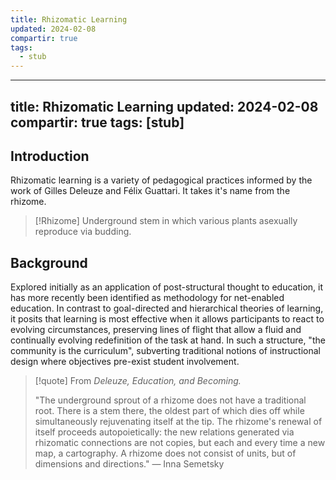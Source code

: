 ```yaml
---
title: Rhizomatic Learning
updated: 2024-02-08
compartir: true
tags:
  - stub
---
```

---
title: Rhizomatic Learning
updated: 2024-02-08
compartir: true
tags: [stub]
---

## Introduction

Rhizomatic learning is a variety of pedagogical practices informed by the work of Gilles Deleuze and Félix Guattari. It takes it's name from the rhizome.

> [!Rhizome]
> Underground stem in which various plants asexually reproduce via budding.

## Background

Explored initially as an application of post-structural thought to education, it has more recently been identified as methodology for net-enabled education. In contrast to goal-directed and hierarchical theories of learning, it posits that learning is most effective when it allows participants to react to evolving circumstances, preserving lines of flight that allow a fluid and continually evolving redefinition of the task at hand. In such a structure, "the community is the curriculum", subverting traditional notions of instructional design where objectives pre-exist student involvement.

> [!quote] From _Deleuze, Education, and Becoming._
>
> "The underground sprout of a rhizome does not have a traditional root. There is a stem there, the oldest part of which dies off while simultaneously rejuvenating itself at the tip. The rhizome's renewal of itself proceeds autopoietically: the new relations generated via rhizomatic connections are not copies, but each and every time a new map, a cartography. A rhizome does not consist of units, but of dimensions and directions." — Inna Semetsky
